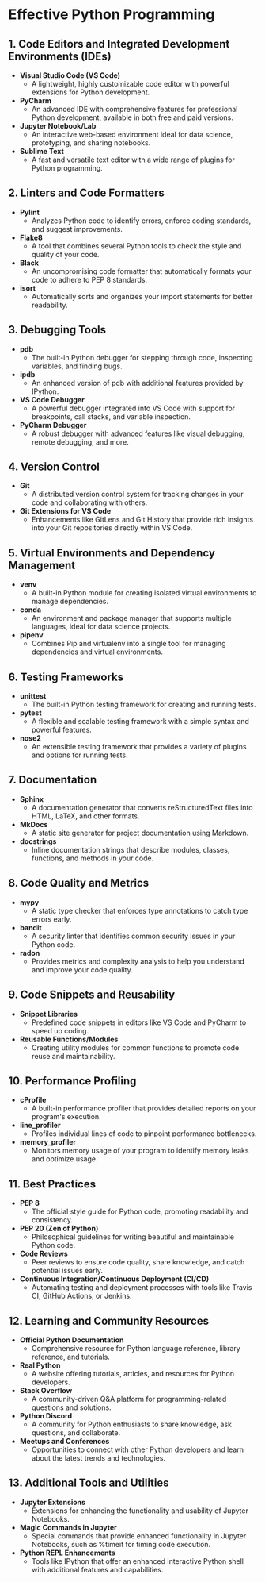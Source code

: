 # Effective Python Programming

## 1. Code Editors and Integrated Development Environments (IDEs)
   - **Visual Studio Code (VS Code)**
     - A lightweight, highly customizable code editor with powerful extensions for Python development.
   - **PyCharm**
     - An advanced IDE with comprehensive features for professional Python development, available in both free and paid versions.
   - **Jupyter Notebook/Lab**
     - An interactive web-based environment ideal for data science, prototyping, and sharing notebooks.
   - **Sublime Text**
     - A fast and versatile text editor with a wide range of plugins for Python programming.

## 2. Linters and Code Formatters
   - **Pylint**
     - Analyzes Python code to identify errors, enforce coding standards, and suggest improvements.
   - **Flake8**
     - A tool that combines several Python tools to check the style and quality of your code.
   - **Black**
     - An uncompromising code formatter that automatically formats your code to adhere to PEP 8 standards.
   - **isort**
     - Automatically sorts and organizes your import statements for better readability.

## 3. Debugging Tools
   - **pdb**
     - The built-in Python debugger for stepping through code, inspecting variables, and finding bugs.
   - **ipdb**
     - An enhanced version of pdb with additional features provided by IPython.
   - **VS Code Debugger**
     - A powerful debugger integrated into VS Code with support for breakpoints, call stacks, and variable inspection.
   - **PyCharm Debugger**
     - A robust debugger with advanced features like visual debugging, remote debugging, and more.

## 4. Version Control
   - **Git**
     - A distributed version control system for tracking changes in your code and collaborating with others.
   - **Git Extensions for VS Code**
     - Enhancements like GitLens and Git History that provide rich insights into your Git repositories directly within VS Code.

## 5. Virtual Environments and Dependency Management
   - **venv**
     - A built-in Python module for creating isolated virtual environments to manage dependencies.
   - **conda**
     - An environment and package manager that supports multiple languages, ideal for data science projects.
   - **pipenv**
     - Combines Pip and virtualenv into a single tool for managing dependencies and virtual environments.

## 6. Testing Frameworks
   - **unittest**
     - The built-in Python testing framework for creating and running tests.
   - **pytest**
     - A flexible and scalable testing framework with a simple syntax and powerful features.
   - **nose2**
     - An extensible testing framework that provides a variety of plugins and options for running tests.

## 7. Documentation
   - **Sphinx**
     - A documentation generator that converts reStructuredText files into HTML, LaTeX, and other formats.
   - **MkDocs**
     - A static site generator for project documentation using Markdown.
   - **docstrings**
     - Inline documentation strings that describe modules, classes, functions, and methods in your code.

## 8. Code Quality and Metrics
   - **mypy**
     - A static type checker that enforces type annotations to catch type errors early.
   - **bandit**
     - A security linter that identifies common security issues in your Python code.
   - **radon**
     - Provides metrics and complexity analysis to help you understand and improve your code quality.

## 9. Code Snippets and Reusability
   - **Snippet Libraries**
     - Predefined code snippets in editors like VS Code and PyCharm to speed up coding.
   - **Reusable Functions/Modules**
     - Creating utility modules for common functions to promote code reuse and maintainability.

## 10. Performance Profiling
   - **cProfile**
     - A built-in performance profiler that provides detailed reports on your program's execution.
   - **line_profiler**
     - Profiles individual lines of code to pinpoint performance bottlenecks.
   - **memory_profiler**
     - Monitors memory usage of your program to identify memory leaks and optimize usage.

## 11. Best Practices
   - **PEP 8**
     - The official style guide for Python code, promoting readability and consistency.
   - **PEP 20 (Zen of Python)**
     - Philosophical guidelines for writing beautiful and maintainable Python code.
   - **Code Reviews**
     - Peer reviews to ensure code quality, share knowledge, and catch potential issues early.
   - **Continuous Integration/Continuous Deployment (CI/CD)**
     - Automating testing and deployment processes with tools like Travis CI, GitHub Actions, or Jenkins.

## 12. Learning and Community Resources
   - **Official Python Documentation**
     - Comprehensive resource for Python language reference, library reference, and tutorials.
   - **Real Python**
     - A website offering tutorials, articles, and resources for Python developers.
   - **Stack Overflow**
     - A community-driven Q&A platform for programming-related questions and solutions.
   - **Python Discord**
     - A community for Python enthusiasts to share knowledge, ask questions, and collaborate.
   - **Meetups and Conferences**
     - Opportunities to connect with other Python developers and learn about the latest trends and technologies.

## 13. Additional Tools and Utilities
   - **Jupyter Extensions**
     - Extensions for enhancing the functionality and usability of Jupyter Notebooks.
   - **Magic Commands in Jupyter**
     - Special commands that provide enhanced functionality in Jupyter Notebooks, such as %timeit for timing code execution.
   - **Python REPL Enhancements**
     - Tools like IPython that offer an enhanced interactive Python shell with additional features and capabilities.
